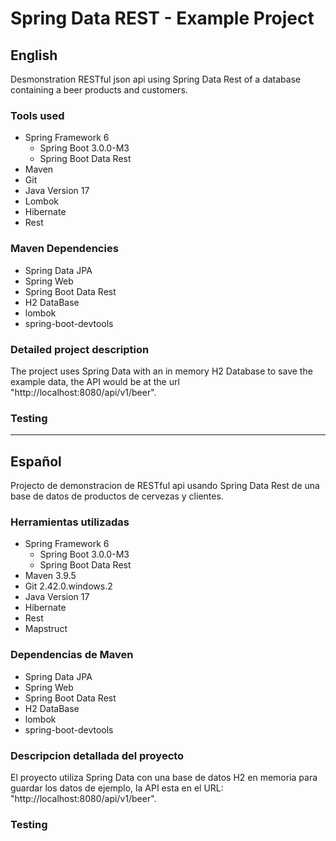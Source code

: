# Spring Data REST - Example Project

## English
Desmonstration RESTful json api using Spring Data Rest of a database containing a beer products and customers.

### Tools used
- Spring Framework 6
    - Spring Boot 3.0.0-M3
    - Spring Boot Data Rest
- Maven
- Git 
- Java Version 17
- Lombok
- Hibernate
- Rest


### Maven Dependencies
- Spring Data JPA
- Spring Web
- Spring Boot Data Rest
- H2 DataBase
- lombok
- spring-boot-devtools

### Detailed project description
The project uses Spring Data with an in memory H2 Database to save the example data, the API would be at the url "http://localhost:8080/api/v1/beer". 

### Testing




___________________________________________________



## Español
Projecto de demonstracion de RESTful api usando Spring Data Rest de una base de datos de productos de cervezas y clientes.

### Herramientas utilizadas
- Spring Framework 6
    - Spring Boot 3.0.0-M3
    - Spring Boot Data Rest
- Maven 3.9.5
- Git 2.42.0.windows.2
- Java Version 17
- Hibernate
- Rest
- Mapstruct

### Dependencias de Maven 
- Spring Data JPA
- Spring Web
- Spring Boot Data Rest
- H2 DataBase
- lombok
- spring-boot-devtools

### Descripcion detallada del proyecto
El proyecto utiliza Spring Data con una base de datos H2 en memoria para guardar los datos de ejemplo, la API esta en el URL: "http://localhost:8080/api/v1/beer".

### Testing
